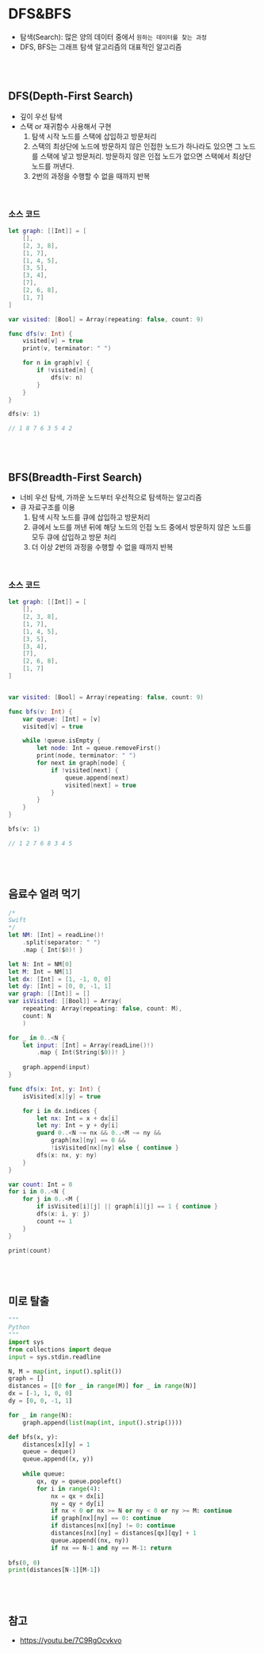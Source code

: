 
# DFS&BFS

- 탐색(Search): 많은 양의 데이터 중에서 `원하는 데이터를 찾는 과정`
- DFS, BFS는 그래프 탐색 알고리즘의 대표적인 알고리즘

<br><br>

## DFS(Depth-First Search)

- 깊이 우선 탐색
- 스택 or 재귀함수 사용해서 구현
  1. 탐색 시작 노드를 스택에 삽입하고 방문처리
  2. 스택의 최상단에 노드에 방문하지 않은 인접한 노드가 하나라도 있으면 그 노드를 스택에 넣고 방문처리. 방문하지 않은 인접 노드가 없으면 스택에서 최상단 노드를 꺼낸다.
  3. 2번의 과정을 수행할 수 없을 때까지 반복 


<br>

### 소스 코드

```swift
let graph: [[Int]] = [
    [],
    [2, 3, 8],
    [1, 7],
    [1, 4, 5],
    [3, 5],
    [3, 4],
    [7],
    [2, 6, 8],
    [1, 7]
]

var visited: [Bool] = Array(repeating: false, count: 9)

func dfs(v: Int) { 
    visited[v] = true
    print(v, terminator: " ")

    for n in graph[v] {
        if !visited[n] {
            dfs(v: n)
        }
    }
}

dfs(v: 1)

// 1 8 7 6 3 5 4 2
```

<br><br>

## BFS(Breadth-First Search)

- 너비 우선 탐색, 가까운 노드부터 우선적으로 탐색하는 알고리즘
- 큐 자료구조를 이용
  1. 탐색 시작 노드를 큐에 삽입하고 방문처리
  2. 큐에서 노드를 꺼낸 뒤에 해당 노드의 인접 노드 중에서 방문하지 않은 노드를 모두 큐에 삽입하고 방문 처리
  3. 더 이상 2번의 과정을 수행할 수 없을 때까지 반복

<br>

### 소스 코드

```swift
let graph: [[Int]] = [
    [],
    [2, 3, 8],
    [1, 7],
    [1, 4, 5],
    [3, 5],
    [3, 4],
    [7],
    [2, 6, 8],
    [1, 7]
]


var visited: [Bool] = Array(repeating: false, count: 9)

func bfs(v: Int) { 
    var queue: [Int] = [v]
    visited[v] = true

    while !queue.isEmpty {
        let node: Int = queue.removeFirst()
        print(node, terminator: " ")
        for next in graph[node] { 
            if !visited[next] {
                queue.append(next)
                visited[next] = true
            }
        }
    }
}

bfs(v: 1)

// 1 2 7 6 8 3 4 5
```

<br><br>

## 음료수 얼려 먹기

```swift
/*
Swift
*/
let NM: [Int] = readLine()!
    .split(separator: " ")
    .map { Int($0)! }

let N: Int = NM[0]
let M: Int = NM[1]
let dx: [Int] = [1, -1, 0, 0]
let dy: [Int] = [0, 0, -1, 1]
var graph: [[Int]] = []
var isVisited: [[Bool]] = Array(
    repeating: Array(repeating: false, count: M),
    count: N
    )

for _ in 0..<N {
    let input: [Int] = Array(readLine()!)
        .map { Int(String($0))! }
        
    graph.append(input)
}

func dfs(x: Int, y: Int) {
    isVisited[x][y] = true

    for i in dx.indices {
        let nx: Int = x + dx[i]
        let ny: Int = y + dy[i]
        guard 0..<N ~= nx && 0..<M ~= ny &&
            graph[nx][ny] == 0 &&
            !isVisited[nx][ny] else { continue }
        dfs(x: nx, y: ny)
    }
}

var count: Int = 0
for i in 0..<N {
    for j in 0..<M {
        if isVisited[i][j] || graph[i][j] == 1 { continue }
        dfs(x: i, y: j)
        count += 1
    }
}

print(count)
```

<br><br>

## 미로 탈출

```python
"""
Python
"""
import sys
from collections import deque
input = sys.stdin.readline

N, M = map(int, input().split())
graph = []
distances = [[0 for _ in range(M)] for _ in range(N)]
dx = [-1, 1, 0, 0]
dy = [0, 0, -1, 1]

for _ in range(N):
    graph.append(list(map(int, input().strip())))

def bfs(x, y):
    distances[x][y] = 1
    queue = deque()
    queue.append((x, y))
    
    while queue: 
        qx, qy = queue.popleft()
        for i in range(4):
            nx = qx + dx[i]
            ny = qy + dy[i]
            if nx < 0 or nx >= N or ny < 0 or ny >= M: continue
            if graph[nx][ny] == 0: continue
            if distances[nx][ny] != 0: continue
            distances[nx][ny] = distances[qx][qy] + 1
            queue.append((nx, ny))
            if nx == N-1 and ny == M-1: return
        
bfs(0, 0)
print(distances[N-1][M-1])
```

<br><br>

## 참고

- https://youtu.be/7C9RgOcvkvo
